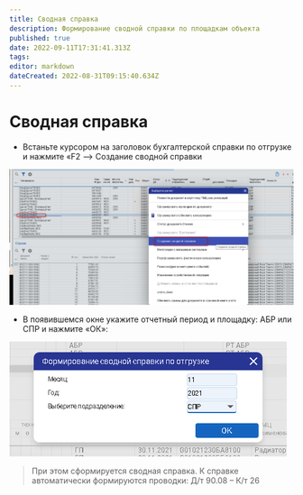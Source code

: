 ```yaml
---
title: Сводная справка
description: Формирование сводной справки по площадкам объекта
published: true
date: 2022-09-11T17:31:41.313Z
tags: 
editor: markdown
dateCreated: 2022-08-31T09:15:40.634Z
---
```


# Сводная справка

* Встаньте курсором на заголовок бухгалтерской справки по отгрузке и нажмите «F2 –> Создание сводной справки

![](<../../../../assets/0 (50)1.png>)

* В появившемся окне укажите отчетный период и площадку: АБР или СПР и нажмите «ОК»:

![](<../../../../assets/1 (17)1.png>)

>При этом сформируется сводная справка. К справке автоматически формируются проводки: Д/т 90.08 – К/т 26

